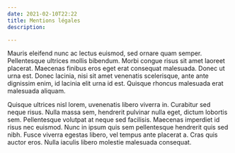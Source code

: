```yaml
---
date: 2021-02-10T22:22
title: Mentions légales
description: 

---
```

Mauris eleifend nunc ac lectus euismod, sed ornare quam semper. Pellentesque ultrices mollis bibendum. Morbi congue risus sit amet laoreet placerat. Maecenas finibus eros eget erat consequat malesuada. Donec ut urna est. Donec lacinia, nisi sit amet venenatis scelerisque, ante ante dignissim enim, id lacinia elit urna id est. Quisque rhoncus malesuada erat malesuada aliquam.

Quisque ultrices nisl lorem, uvenenatis libero viverra in. Curabitur sed neque risus. Nulla massa sem, hendrerit pulvinar nulla eget, dictum lobortis sem. Pellentesque volutpat at neque sed facilisis. Maecenas imperdiet id risus nec euismod. Nunc in ipsum quis sem pellentesque hendrerit quis sed nibh. Fusce viverra egestas libero, vel tempus ante placerat a. Cras quis auctor eros. Nulla iaculis libero molestie malesuada consequat.

